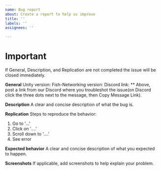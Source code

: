 ```yaml
---
name: Bug report
about: Create a report to help us improve
title: ''
labels: ''
assignees: ''

---
```


# Important
If General, Description, and Replication are not completed the issue will be closed immediately.

**General**
Unity version: 
Fish-Networking version: 
Discord link:
** Above, post a link from our Discord where you troubleshot the issue(on Discord click the three dots next to the message, then Copy Message Link).

**Description**
A clear and concise description of what the bug is.

**Replication**
Steps to reproduce the behavior: 
1. Go to '...'
2. Click on '....'
3. Scroll down to '....'
4. See error

**Expected behavior**
A clear and concise description of what you expected to happen.

**Screenshots**
If applicable, add screenshots to help explain your problem.
